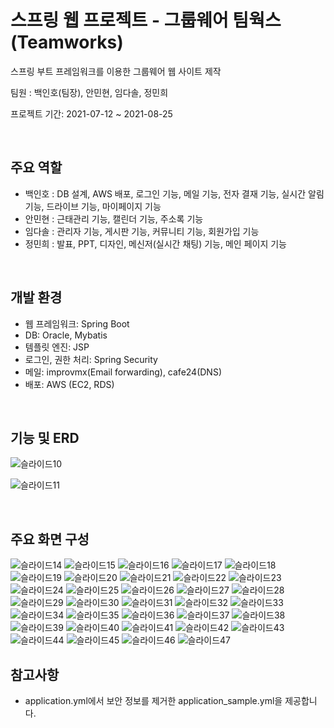 # 스프링 웹 프로젝트 - 그룹웨어 팀웍스(Teamworks)

스프링 부트 프레임워크를 이용한 그룹웨어 웹 사이트 제작

팀원 : 백인호(팀장), 안민현, 임다솔, 정민희

프로젝트 기간: 2021-07-12 ~ 2021-08-25

<br>

## 주요 역할

- 백인호 : DB 설계, AWS 배포, 로그인 기능, 메일 기능, 전자 결재 기능, 실시간 알림 기능, 드라이브 기능, 마이페이지 기능
- 안민현 : 근태관리 기능, 캘린더 기능, 주소록 기능
- 임다솔 : 관리자 기능, 게시판 기능, 커뮤니티 기능, 회원가입 기능
- 정민희 : 발표, PPT, 디자인, 메신저(실시간 채팅) 기능, 메인 페이지 기능

<br>

## 개발 환경

- 웹 프레임워크: Spring Boot
- DB: Oracle, Mybatis
- 템플릿 엔진: JSP
- 로그인, 권한 처리: Spring Security
- 메일: improvmx(Email forwarding), cafe24(DNS)
- 배포: AWS (EC2, RDS)

<br>

## 기능 및 ERD

![슬라이드10](https://user-images.githubusercontent.com/70236767/136727798-344a26ca-8957-446c-8f1d-b3a604088e78.JPG)

![슬라이드11](https://user-images.githubusercontent.com/70236767/136727772-ee07c0cd-1213-48a2-b806-14e1f0cf4f9d.JPG)



<br>

## 주요 화면 구성

![슬라이드14](https://user-images.githubusercontent.com/70236767/136727571-3368032d-56dc-4d59-b6e6-73b66f0ddf1b.JPG)
![슬라이드15](https://user-images.githubusercontent.com/70236767/136727574-b77c1e74-bbbb-44de-95ca-8b8fc97c0d3f.JPG)
![슬라이드16](https://user-images.githubusercontent.com/70236767/136727576-2c74a2f2-d6a9-4e9c-a706-0ddce5d84b45.JPG)
![슬라이드17](https://user-images.githubusercontent.com/70236767/136727580-60faa204-6ed1-408e-bcad-1d505ea41399.JPG)
![슬라이드18](https://user-images.githubusercontent.com/70236767/136727581-ae6bf21d-986e-4cff-9a7f-9d10863ba948.JPG)
![슬라이드19](https://user-images.githubusercontent.com/70236767/136727582-0001b30a-3d3f-4e2c-afd9-d312c804e44d.JPG)
![슬라이드20](https://user-images.githubusercontent.com/70236767/136727583-ecba1db5-b979-47cc-83e6-e2faf8ba17c8.JPG)
![슬라이드21](https://user-images.githubusercontent.com/70236767/136727584-6f6bf6aa-59d4-4279-b8a6-0ad01650206b.JPG)
![슬라이드22](https://user-images.githubusercontent.com/70236767/136727586-98095e94-6b65-4c79-92ad-997887557659.JPG)
![슬라이드23](https://user-images.githubusercontent.com/70236767/136727588-93f38a50-b8f3-4f42-863e-02e5e489ba89.JPG)
![슬라이드24](https://user-images.githubusercontent.com/70236767/136727590-23478435-5937-49d4-bdf4-29a1a45c9585.JPG)
![슬라이드25](https://user-images.githubusercontent.com/70236767/136727592-ca72ce0e-5103-455f-9cd9-cad6bac67c9a.JPG)
![슬라이드26](https://user-images.githubusercontent.com/70236767/136727593-64442d9d-14bd-4a3d-b6a5-ccd690aaf503.JPG)
![슬라이드27](https://user-images.githubusercontent.com/70236767/136727595-7201669d-d3d1-4e92-9682-14fa802ffe6c.JPG)
![슬라이드28](https://user-images.githubusercontent.com/70236767/136727596-b094ad72-e77d-4ce8-8145-3f558dd6a84d.JPG)
![슬라이드29](https://user-images.githubusercontent.com/70236767/136727599-5d4a3706-6c3f-42e4-aed2-028b42a42583.JPG)
![슬라이드30](https://user-images.githubusercontent.com/70236767/136727601-a1758d4a-23a5-4749-b829-1a46db88e1db.JPG)
![슬라이드31](https://user-images.githubusercontent.com/70236767/136727603-22030ac0-b4c1-4a92-b89f-e0e6e0956029.JPG)
![슬라이드32](https://user-images.githubusercontent.com/70236767/136727604-08c94fa2-9089-40cb-912a-40061e708664.JPG)
![슬라이드33](https://user-images.githubusercontent.com/70236767/136727606-2a292640-cf78-414e-bddf-3dccabebc3c2.JPG)
![슬라이드34](https://user-images.githubusercontent.com/70236767/136727607-37a2f7a0-c1fd-4735-aab1-52c03f38ae3b.JPG)
![슬라이드35](https://user-images.githubusercontent.com/70236767/136727608-dac02788-9705-4987-a0da-820b7125b9bd.JPG)
![슬라이드36](https://user-images.githubusercontent.com/70236767/136727609-c144662b-e029-46f5-abf1-0f4b5abc4e6c.JPG)
![슬라이드37](https://user-images.githubusercontent.com/70236767/136727611-c0b3c9a2-e529-4538-adaf-dba380defa07.JPG)
![슬라이드38](https://user-images.githubusercontent.com/70236767/136727612-24b29951-8bb9-484d-9755-d5ee044fe835.JPG)
![슬라이드39](https://user-images.githubusercontent.com/70236767/136727614-9b602192-cdd2-4ec8-9bd9-6859261eec9b.JPG)
![슬라이드40](https://user-images.githubusercontent.com/70236767/136727616-c1d7b129-f3d2-4939-b0e1-cb845620a75a.JPG)
![슬라이드41](https://user-images.githubusercontent.com/70236767/136727617-3b3c07ce-1f7c-4219-93ab-e818d87da1e0.JPG)
![슬라이드42](https://user-images.githubusercontent.com/70236767/136727618-ed94183c-ffc3-4fb4-bfe1-1c7f3a2b2a8b.JPG)
![슬라이드43](https://user-images.githubusercontent.com/70236767/136727622-9ca60b06-9d2d-4821-8e4f-aa2be92c62d8.JPG)
![슬라이드44](https://user-images.githubusercontent.com/70236767/136727623-e23f568f-384a-4a26-b750-777487571151.JPG)
![슬라이드45](https://user-images.githubusercontent.com/70236767/136727624-f2c0d090-7c9e-4911-89fc-c35ea6adaf0e.JPG)
![슬라이드46](https://user-images.githubusercontent.com/70236767/136727626-7e310777-97e8-44af-b523-daaeb594e91c.JPG)
![슬라이드47](https://user-images.githubusercontent.com/70236767/136727627-21b913df-4d7e-44fc-a6e9-7dca510c0077.JPG)



## 참고사항

- application.yml에서 보안 정보를 제거한 application_sample.yml을 제공합니다. 
